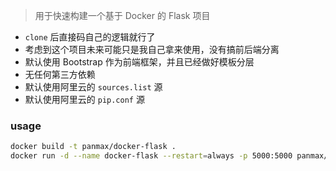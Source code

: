 > 用于快速构建一个基于 Docker 的 Flask 项目

- `clone` 后直接码自己的逻辑就行了
- 考虑到这个项目未来可能只是我自己拿来使用，没有搞前后端分离
- 默认使用 Bootstrap 作为前端框架，并且已经做好模板分层
- 无任何第三方依赖
- 默认使用阿里云的 `sources.list` 源
- 默认使用阿里云的 `pip.conf` 源


### usage

```bash
docker build -t panmax/docker-flask .
docker run -d --name docker-flask --restart=always -p 5000:5000 panmax/docker-flask
```